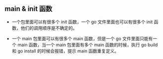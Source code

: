 ## main & init 函数

* 一个包里面可以有很多个 init 函数，一个 go 文件里面也可以有很多个 init 函数，他们的调用顺序是不确定的。
 
* 一个 main 包里面可以有很多个 main 函数，但是一个 go 文件里面只能有一个 main 函数，当一个 main 包里面有多个 main 函数的时候，执行 go build 和 go install 的时候会报错，提示 main 函数重复定义。 
